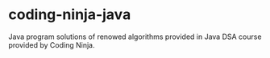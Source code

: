 # coding-ninja-java
Java program solutions of renowed algorithms provided in Java DSA course provided by Coding Ninja.
